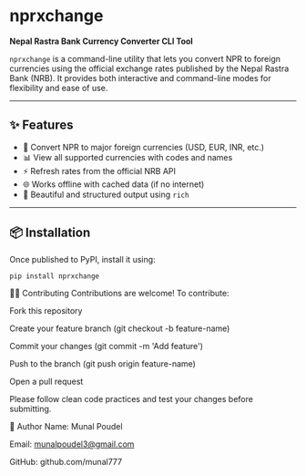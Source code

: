 # nprxchange

**Nepal Rastra Bank Currency Converter CLI Tool**

`nprxchange` is a command-line utility that lets you convert NPR to foreign currencies using the official exchange rates published by the Nepal Rastra Bank (NRB). It provides both interactive and command-line modes for flexibility and ease of use.

---

## ✨ Features

- 💱 Convert NPR to major foreign currencies (USD, EUR, INR, etc.)
- 📊 View all supported currencies with codes and names
- ⚡ Refresh rates from the official NRB API
- 🌐 Works offline with cached data (if no internet)
- 🎨 Beautiful and structured output using `rich`

---

## 📦 Installation

Once published to PyPI, install it using:

```bash
pip install nprxchange
```

🧑‍💻 Contributing
Contributions are welcome! To contribute:

Fork this repository

Create your feature branch (git checkout -b feature-name)

Commit your changes (git commit -m 'Add feature')

Push to the branch (git push origin feature-name)

Open a pull request

Please follow clean code practices and test your changes before submitting.

👤 Author
Name: Munal Poudel

Email: munalpoudel3@gmail.com

GitHub: github.com/munal777

